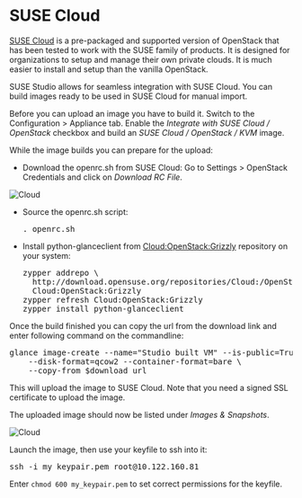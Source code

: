 # SUSE Cloud

[SUSE Cloud][suse_cloud] is a pre-packaged and supported version of OpenStack that has
been tested to work with the SUSE family of products. It is designed for
organizations to setup and manage their own private clouds. It is much
easier to install and setup than the vanilla OpenStack.

SUSE Studio allows for seamless integration with SUSE Cloud. You can build
images ready to be used in SUSE Cloud for manual import.

Before you can upload an image you have to build it. Switch to the
Configuration > Appliance tab. Enable the *Integrate with SUSE Cloud / OpenStack*
checkbox and build an *SUSE Cloud / OpenStack / KVM* image.

While the image builds you can prepare for the upload:

* Download the openrc.sh from SUSE Cloud:
  Go to Settings > OpenStack Credentials and click on *Download RC File*.

![Cloud](download_openrc_sh.png "Download OpenStack RC File")

* Source the openrc.sh script:
  <pre>. openrc.sh</pre>

* Install python-glanceclient from [Cloud:OpenStack:Grizzly][cloud_project] repository on your system:
  <pre>zypper addrepo \
    http://download.opensuse.org/repositories/Cloud:/OpenStack:/Grizzly/SLE_11_SP2/ \
    Cloud:OpenStack:Grizzly
  zypper refresh Cloud:OpenStack:Grizzly
  zypper install python-glanceclient</pre>

Once the build finished you can copy the url from the download link and enter
following command on the commandline:
  <pre>glance image-create --name="Studio built VM" --is-public=True \
    --disk-format=qcow2 --container-format=bare \
    --copy-from $download_url</pre>

This will upload the image to SUSE Cloud. Note that you need a signed SSL certificate to upload the image.

The uploaded image should now be listed under *Images & Snapshots*.

![Cloud](uploaded_images.png "Images & Snapshots in SUSE Cloud")

Launch the image, then use your keyfile to ssh into it:
  <pre>ssh -i my_keypair.pem root@10.122.160.81</pre>

Enter `chmod 600 my_keypair.pem` to set correct permissions for the keyfile.


[suse_cloud]: https://www.suse.com/de-de/products/suse-cloud/
[cloud_project]: http://download.opensuse.org/repositories/Cloud:/OpenStack:/Grizzly/

